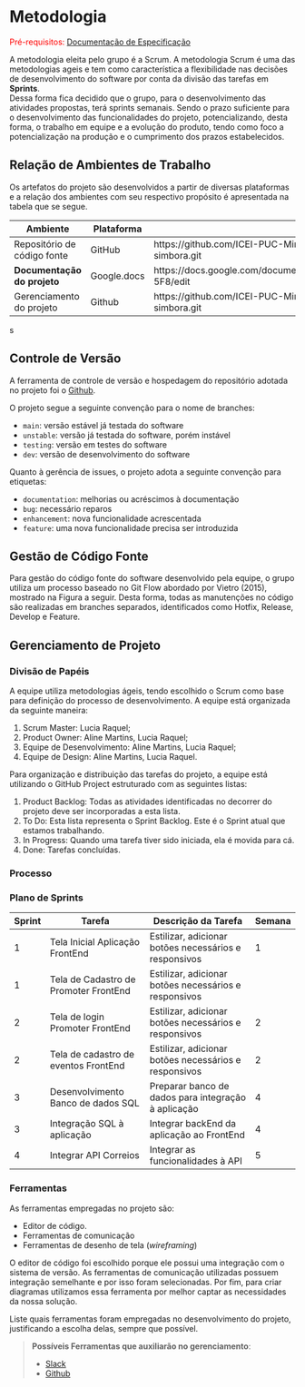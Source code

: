 
# Metodologia

<span style="color:red">Pré-requisitos: <a href="2-Especificação do Projeto.md"> Documentação de Especificação</a></span>

A metodologia eleita pelo grupo é a Scrum. A metodologia Scrum é uma das metodologias ageis e tem como característica a flexibilidade nas decisões de desenvolvimento do software por conta da divisão das tarefas em <b>Sprints</b>.<br>
Dessa forma fica decidido que o grupo, para o desenvolvimento das atividades propostas, terá sprints semanais. Sendo o prazo suficiente para o desenvolvimento das funcionalidades do projeto, potencializando, desta forma, o trabalho em equipe e a evolução do produto, tendo como foco a potencialização na produção e o cumprimento dos prazos estabelecidos.<br>

## Relação de Ambientes de Trabalho

Os artefatos do projeto são desenvolvidos a partir de diversas plataformas e a relação dos ambientes com seu respectivo propósito é apresentada na tabela que se segue.

<table>
 <thead>
  <th>
Ambiente
  </th>
  <th>
Plataforma

  </th>
  <th>
Link de acesso
  </th>
 </thead>
 <tbody>
  <td>Repositório de código fonte </td>
  <td>GitHub </td>
  <td>https://github.com/ICEI-PUC-Minas-PMV-ADS/pmv-ads-2022-1-e2-proj-int-t6-simbora.git  </td>
  <tr><td><b>Documentação do projeto </b></td>
      <td>Google.docs</td>
      <td>https://docs.google.com/document/d/1z1fkUxMW35rLXXbT5kevD8mt1kMQ60_QO_EvD0p-5F8/edit </td></tr>
   <tr><td>Gerenciamento do projeto</td>
       <td>Github </td>
     <td>https://github.com/ICEI-PUC-Minas-PMV-ADS/pmv-ads-2022-1-e2-proj-int-t6-simbora.git </td>
 </tbody>
</table>s

## Controle de Versão

A ferramenta de controle de versão e hospedagem do repositório adotada no projeto foi o [Github](https://github.com).

O projeto segue a seguinte convenção para o nome de branches:

- `main`: versão estável já testada do software
- `unstable`: versão já testada do software, porém instável
- `testing`: versão em testes do software
- `dev`: versão de desenvolvimento do software

Quanto à gerência de issues, o projeto adota a seguinte convenção para
etiquetas:

- `documentation`: melhorias ou acréscimos à documentação
- `bug`: necessário reparos
- `enhancement`: nova funcionalidade acrescentada
- `feature`: uma nova funcionalidade precisa ser introduzida

## Gestão de Código Fonte

Para gestão do código fonte do software desenvolvido pela equipe, o grupo utiliza um processo baseado no Git Flow abordado por Vietro (2015), mostrado na Figura a seguir. Desta forma, todas as manutenções no código são realizadas em branches separados, identificados como Hotfix, Release, Develop e Feature.

## Gerenciamento de Projeto

### Divisão de Papéis

A equipe utiliza metodologias ágeis, tendo escolhido o Scrum como base para definição do processo de desenvolvimento.
  A equipe está organizada da seguinte maneira:

1. Scrum Master: Lucia Raquel;
2. Product Owner:  Aline Martins, Lucia Raquel;
3. Equipe de Desenvolvimento: Aline Martins, Lucia Raquel;
4. Equipe de Design: Aline Martins, Lucia Raquel.

Para organização e distribuição das tarefas do projeto, a equipe está utilizando o GitHub Project estruturado com as seguintes listas:  

1. Product Backlog: Todas as atividades identificadas no decorrer do projeto deve ser incorporadas a esta lista.
2. To Do: Esta lista representa o Sprint Backlog. Este é o Sprint atual que estamos trabalhando.
3. In Progress: Quando uma tarefa tiver sido iniciada, ela é movida para cá.
4. Done: Tarefas concluídas.

### Processo

### Plano de Sprints

<table>
 <thead>
  <th>
Sprint
  </th>
  <th>
Tarefa

  </th>
  <th>
Descrição da Tarefa
  </th>
  <th>
Semana
  </th>
 </thead>
 <tbody>
  <td>1</td>
  <td>Tela Inicial Aplicação FrontEnd </td>
  <td>Estilizar, adicionar botões necessários e responsivos </td>
  <td>1</td>
  <tr><td>1</td>
      <td>Tela de Cadastro de Promoter FrontEnd</td>
      <td>Estilizar, adicionar botões necessários e responsivos</td>
   <tr><td>2</td>
       <td>Tela de login Promoter FrontEnd </td>
     <td>Estilizar, adicionar botões necessários e responsivos </td>
    <td>2</td>
  <tr><td>2</td><td>Tela de cadastro de eventos FrontEnd</td><td>Estilizar, adicionar botões necessários e responsivos</td><td>2</td></tr>
  <tr><td>3</td><td>Desenvolvimento Banco de dados SQL</td><td>Preparar banco de dados para integração à aplicação</td><td>4</td></tr>
  <tr><td>3</td><td>Integração SQL à aplicação</td><td>Integrar backEnd da aplicação ao FrontEnd</td><td>4</td></tr>
  <tr><td>4</td><td>Integrar API Correios</td><td>Integrar as funcionalidades à API</td><td>5</td></tr>
 </tbody>
</table>

### Ferramentas

As ferramentas empregadas no projeto são:

- Editor de código.
- Ferramentas de comunicação
- Ferramentas de desenho de tela (_wireframing_)

O editor de código foi escolhido porque ele possui uma integração com o
sistema de versão. As ferramentas de comunicação utilizadas possuem
integração semelhante e por isso foram selecionadas. Por fim, para criar
diagramas utilizamos essa ferramenta por melhor captar as
necessidades da nossa solução.

Liste quais ferramentas foram empregadas no desenvolvimento do projeto, justificando a escolha delas, sempre que possível.

> **Possíveis Ferramentas que auxiliarão no gerenciamento**:
>
> - [Slack](https://slack.com/)
> - [Github](https://github.com/)
